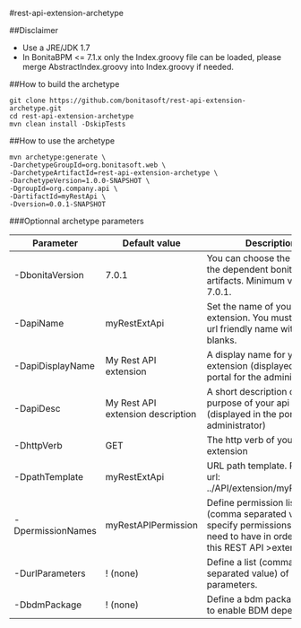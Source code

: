 #rest-api-extension-archetype

##Disclaimer
* Use a JRE/JDK 1.7
* In BonitaBPM <= 7.1.x only the Index.groovy file can be loaded, please merge AbstractIndex.groovy into Index.groovy if needed. 

##How to build the archetype

```
git clone https://github.com/bonitasoft/rest-api-extension-archetype.git
cd rest-api-extension-archetype
mvn clean install -DskipTests
```

##How to use the archetype

```
mvn archetype:generate \
-DarchetypeGroupId=org.bonitasoft.web \ 
-DarchetypeArtifactId=rest-api-extension-archetype \ 
-DarchetypeVersion=1.0.0-SNAPSHOT \
-DgroupId=org.company.api \
-DartifactId=myRestApi \
-Dversion=0.0.1-SNAPSHOT
```

###Optionnal archetype parameters


| Parameter         | Default value                     | Description                                                                            										   |
| ------------------|-----------------------------------|----------------------------------------------------------------------------------------------------------------------------------|
| -DbonitaVersion   | 7.0.1                             | You can choose the version of the dependent bonita artifacts. Minimum version is 7.0.1.										   |
| -DapiName         | myRestExtApi                      | Set the name of your api extension. You must enter an url friendly name without blanks. 									       |
| -DapiDisplayName  | My Rest API extension             | A display name for your api extension (displayed in the portal for the administrator) 										   |
| -DapiDesc         | My Rest API extension description | A short description of the purpose of your api extension (displayed in the portal for the administrator) 						   |
| -DhttpVerb        | GET                               | The http verb of your api extension 																							   |
| -DpathTemplate    | myRestExtApi                      | URL path template. Resulting url: ../API/extension/myRestExtApi 																   |
| -DpermissionNames | myRestAPIPermission               | Define permission list (comma separated value), specify permissions a user need to have in order access this REST API >extension |
| -DurlParameters   | ! (none)                          | Define a list (comma separated value) of url parameters.                                                                         |
| -DbdmPackage      | ! (none)                          | Define a bdm package name to enable BDM dependencies                                                                             |
 
